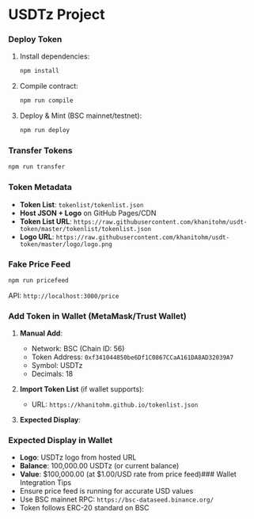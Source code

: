 # USDTz Project

### Deploy Token

1. Install dependencies:

   ```bash
   npm install
   ```

2. Compile contract:

   ```bash
   npm run compile
   ```

3. Deploy & Mint (BSC mainnet/testnet):

   ```bash
   npm run deploy
   ```

### Transfer Tokens

```bash
npm run transfer
```

### Token Metadata

- **Token List**: `tokenlist/tokenlist.json`
- **Host JSON + Logo** on GitHub Pages/CDN
- **Token List URL**: `https://raw.githubusercontent.com/khanitohm/usdt-token/master/tokenlist/tokenlist.json`
- **Logo URL**: `https://raw.githubusercontent.com/khanitohm/usdt-token/master/logo/logo.png`

### Fake Price Feed

```bash
npm run pricefeed
```

API: `http://localhost:3000/price`

### Add Token in Wallet (MetaMask/Trust Wallet)

1. **Manual Add**:
   - Network: BSC (Chain ID: 56)
   - Token Address: `0xf341044850be6Df1C0867CCaA161DA8AD32039A7`
   - Symbol: USDTz
   - Decimals: 18

2. **Import Token List** (if wallet supports):
   - URL: `https://khanitohm.github.io/tokenlist.json`

3. **Expected Display**:

### Expected Display in Wallet

- **Logo**: USDTz logo from hosted URL
- **Balance**: 100,000.00 USDTz (or current balance)
- **Value**: $100,000.00 (at $1.00/USD rate from price feed)### Wallet Integration Tips
- Ensure price feed is running for accurate USD values
- Use BSC mainnet RPC: `https://bsc-dataseed.binance.org/`
- Token follows ERC-20 standard on BSC
